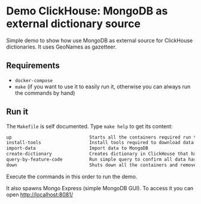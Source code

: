 # Demo ClickHouse: MongoDB as external dictionary source

Simple demo to show how use MongoDB as external source for ClickHouse dictionaries.
It uses GeoNames as gazetteer.

## Requirements

- `docker-compose`
- `make` (if you want to use it to easily run it, otherwise you can always run the commands by hand)

## Run it

The `Makefile` is self documented. Type `make help` to get its content:

```txt
up                             Starts all the containers required run the demo
install-tools                  Install tools required to download data
import-data                    Import data to MongoDB
create-dictionary              Creates dictionary in ClickHouse that has MongoDB as source
query-by-feature-code          Run simple query to confirm all data has been correctly imported
down                           Shuts down all the containers and removes their volume
```

Execute the commands in this order to run the demo.

It also spawns Mongo Express (simple MongoDB GUI). To access it you can open [http://localhost:8081/](http://localhost:8081/)
